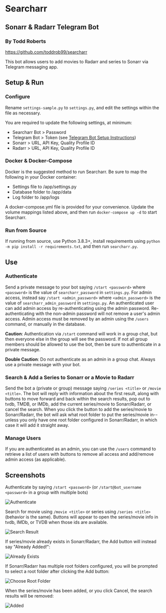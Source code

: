 # Searcharr
## Sonarr & Radarr Telegram Bot
### By Todd Roberts
https://github.com/toddrob99/searcharr

This bot allows users to add movies to Radarr and series to Sonarr via Telegram messaging app.

## Setup & Run

### Configure

Rename `settings-sample.py` to `settings.py`, and edit the settings within the file as necessary.

You are required to update the following settings, at minimum:

* Searcharr Bot > Password
* Telegram Bot > Token (see [Telegram Bot Setup Instructions](https://core.telegram.org/bots#6-botfather))
* Sonarr > URL, API Key, Quality Profile ID
* Radarr > URL, API Key, Quality Profile ID

### Docker & Docker-Compose

Docker is the suggested method to run Searcharr. Be sure to map the following in your Docker container:

* Settings file to /app/settings.py
* Database folder to /app/data
* Log folder to /app/logs

A docker-compose.yml file is provided for your convenience. Update the volume mappings listed above, and then run `docker-compose up -d` to start Searcharr.

### Run from Source

If running from source, use Python 3.8.3+, install requirements using `python -m pip install -r requirements.txt`, and then run `searcharr.py`.

## Use

### Authenticate

Send a private message to your bot saying `/start <password>` where `<password>` is the value of `searcharr_password` in `settings.py`. For admin access, instead say `/start <admin_password>` where `<admin_password>` is the value of `searcharr_admin_password` in `settings.py`. An authenticated user can add admin access by re-authenticating using the admin password. Re-authenticating with the non-admin password will not remove a user's admin access. Admin access must be removed by an admin using the `/users` command, or manually in the database.

**Caution**: Authentication via `/start` command will work in a group chat, but then everyone else in the group will see the password. If not all group members should be allowed to use the bot, then be sure to authenticate in a private message.

**Double Caution**: Do not authenticate as an admin in a group chat. Always use a private message with your bot.

### Search & Add a Series to Sonarr or a Movie to Radarr

Send the bot a (private or group) message saying `/series <title>` or `/movie <title>`. The bot will reply with information about the first result, along with buttons to move forward and back within the search results, pop out to tvdb, TMDB, or IMDb, add the current series/movie to Sonarr/Radarr, or cancel the search. When you click the button to add the series/movie to Sonarr/Radarr, the bot will ask what root folder to put the series/movie in--unless you only have one root folder configured in Sonarr/Radarr, in which case it will add it straight away.

### Manage Users

If you are authenticated as an admin, you can use the `/users` command to retrieve a list of users with buttons to remove all access and add/remove admin access (as applicable).

## Screenshots

Authenticate by saying `/start <password>` (or `/start@bot_username <password>` in a group with multiple bots)

![Authenticate](https://github.com/toddrob99/searcharr/blob/main/screenshots/authenticate.png?raw=true)

Search for movie using `/movie <title>` or series using `/series <title>` (behavior is the same). Buttons will appear to open the series/movie info in tvdb, IMDb, or TVDB when those ids are available.

![Search Result](https://github.com/toddrob99/searcharr/blob/main/screenshots/add.png?raw=true)

If series/movie already exists in Sonarr/Radarr, the Add button will instead say "Already Added!":

![Already Exists](https://github.com/toddrob99/searcharr/blob/main/screenshots/already-exists.png?raw=true)

If Sonarr/Radarr has multiple root folders configured, you will be prompted to select a root folder after clicking the Add button:

![Choose Root Folder](https://github.com/toddrob99/searcharr/blob/main/screenshots/choose-root-folder.png?raw=true)

When the series/movie has been added, or you click Cancel, the search results will be removed:

![Added](https://github.com/toddrob99/searcharr/blob/main/screenshots/added.png?raw=true)
